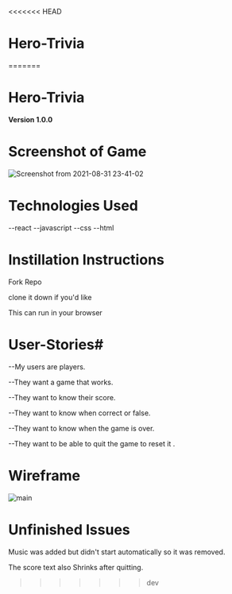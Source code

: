 <<<<<<< HEAD
# Hero-Trivia
=======
# Hero-Trivia

**Version 1.0.0**

# **Screenshot of Game**  #
![Screenshot from 2021-08-31 23-41-02](https://user-images.githubusercontent.com/88164567/131608547-64f811f7-fe0c-44ac-8676-ff2a6492e896.png)


# **Technologies Used** #
--react
--javascript
--css
--html

# **Instillation Instructions** #

Fork Repo 

clone it down if you'd like 

This can run in your browser

# **User-Stories**#
--My users are players.

--They want a game that works.

--They want to know their score.

--They want to know when correct or false.

--They want to know when the game is over.

--They want to be able to quit the game to reset  it .


# **Wireframe** #
![main](https://media.git.generalassemb.ly/user/38078/files/ab80e680-0673-11ec-95b3-ecbeb8ac4dc1)


# **Unfinished Issues** #
Music was added but didn't start automatically so it was removed.



The score text also Shrinks after quitting.
>>>>>>> dev
